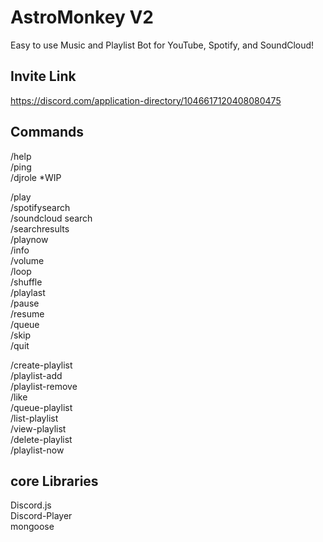 # AstroMonkey V2

Easy to use Music and Playlist Bot for YouTube, Spotify, and SoundCloud!

## Invite Link

https://discord.com/application-directory/1046617120408080475
## Commands

/help\
/ping\
/djrole \*WIP

/play\
/spotifysearch\
/soundcloud search\
/searchresults\
/playnow\
/info\
/volume\
/loop\
/shuffle\
/playlast\
/pause\
/resume\
/queue\
/skip\
/quit

/create-playlist\
/playlist-add\
/playlist-remove\
/like\
/queue-playlist\
/list-playlist\
/view-playlist\
/delete-playlist\
/playlist-now

## core Libraries

Discord.js\
Discord-Player\
mongoose
